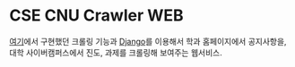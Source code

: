 # CSE CNU Crawler WEB

[여기](https://github.com/Yabby1997/CNU-CSE-Crawler)에서 구현했던 크롤링 기능과 [Django](https://www.djangoproject.com)를 이용해서 학과 홈페이지에서 공지사항을, 대학 사이버캠퍼스에서 진도, 과제를 크롤링해 보여주는 웹서비스.
